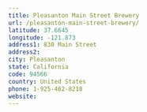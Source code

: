 ```yaml
---
title: Pleasanton Main Street Brewery
url: /pleasanton-main-street-brewery/
latitude: 37.6645
longitude: -121.873
address1: 830 Main Street
address2: 
city: Pleasanton
state: California
code: 94566
country: United States
phone: 1-925-462-8218
website: 
---
```


